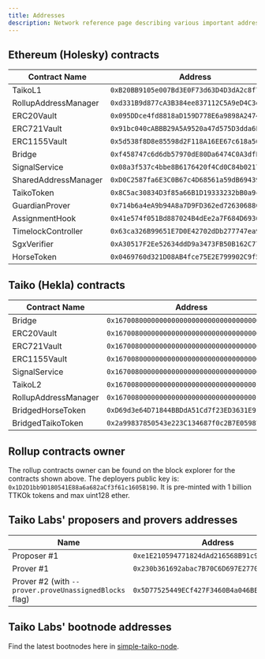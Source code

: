 ```yaml
---
title: Addresses
description: Network reference page describing various important addresses on Taiko.
---
```


## Ethereum (Holesky) contracts

| Contract Name        | Address                                      |
| -------------------- | -------------------------------------------- |
| TaikoL1              | `0xB20BB9105e007Bd3E0F73d63D4D3dA2c8f736b77` |
| RollupAddressManager | `0xd331B9d877cA3B384ee837112C5A9eD4C3e11cd6` |
| ERC20Vault           | `0x095DDce4fd8818aD159D778E6a9898A2474933ca` |
| ERC721Vault          | `0x91bc040cABBB29A5A9520a47d575D3dda6EE4F05` |
| ERC1155Vault         | `0x5d538f8D8e85598d2F118A16EE67c618a56d8c74` |
| Bridge               | `0xf458747c6d6db57970dE80Da6474C0A3dfE94BF1` |
| SignalService        | `0x08a3f537c4bbe8B6176420f4Cd0C84b02172dC65` |
| SharedAddressManager | `0xD0C2587fa6E3C0B67c4D68561a59dB69439AbF2a` |
| TaikoToken           | `0x8C5ac30834D3f85a66B1D19333232bB0a9ca2Db0` |
| GuardianProver       | `0x714b6a4eA9b94A8a7D9FD362ed72630688C8898c` |
| AssignmentHook       | `0x41e574f051Bd887024B4dEe2a7F684D6936c4488` |
| TimelockController   | `0x63ca326B99651E7D0E42702dDb277747ea9E15dD` |
| SgxVerifier          | `0xA30517F2Ee52634ddD9a3473FB50B162C772c84D` |
| HorseToken           | `0x0469760d321D08AB4fce75E2E799902C9f55dA59` |

## Taiko (Hekla) contracts

| Contract Name        | Address                                      |
| -------------------- | -------------------------------------------- |
| Bridge               | `0x1670080000000000000000000000000000000001` |
| ERC20Vault           | `0x1670080000000000000000000000000000000002` |
| ERC721Vault          | `0x1670080000000000000000000000000000000003` |
| ERC1155Vault         | `0x1670080000000000000000000000000000000004` |
| SignalService        | `0x1670080000000000000000000000000000000005` |
| TaikoL2              | `0x1670080000000000000000000000000000010001` |
| RollupAddressManager | `0x1670080000000000000000000000000000010002` |
| BridgedHorseToken    | `0xD69d3e64D71844BBDdA51Cd7f23ED3631E9FAC49` |
| BridgedTaikoToken    | `0x2a99837850543e223C134687f0c2B7E059873047` |

## Rollup contracts owner

The rollup contracts owner can be found on the block explorer for the contracts shown above. The deployers public key is: `0x1D2D1bb9D180541E88a6a682aCf3f61c1605B190`. It is pre-minted with 1 billion TTKOk tokens and max uint128 ether.

## Taiko Labs' proposers and provers addresses

| Name                                                   | Address                                      |
| ------------------------------------------------------ | -------------------------------------------- |
| Proposer #1                                            | `0xe1E210594771824dAd216568B91c9Cb4CEED361C` |
| Prover #1                                              | `0x230b361692abac7B70C6D697E2770E8c18ba1FC1` |
| Prover #2 (with `--prover.proveUnassignedBlocks` flag) | `0x5D77525449ECf427F3460B4a046BEAd5cbFD6A0A` |

## Taiko Labs' bootnode addresses

Find the latest bootnodes here in [simple-taiko-node](https://github.com/taikoxyz/simple-taiko-node/blob/main/.env.sample).
